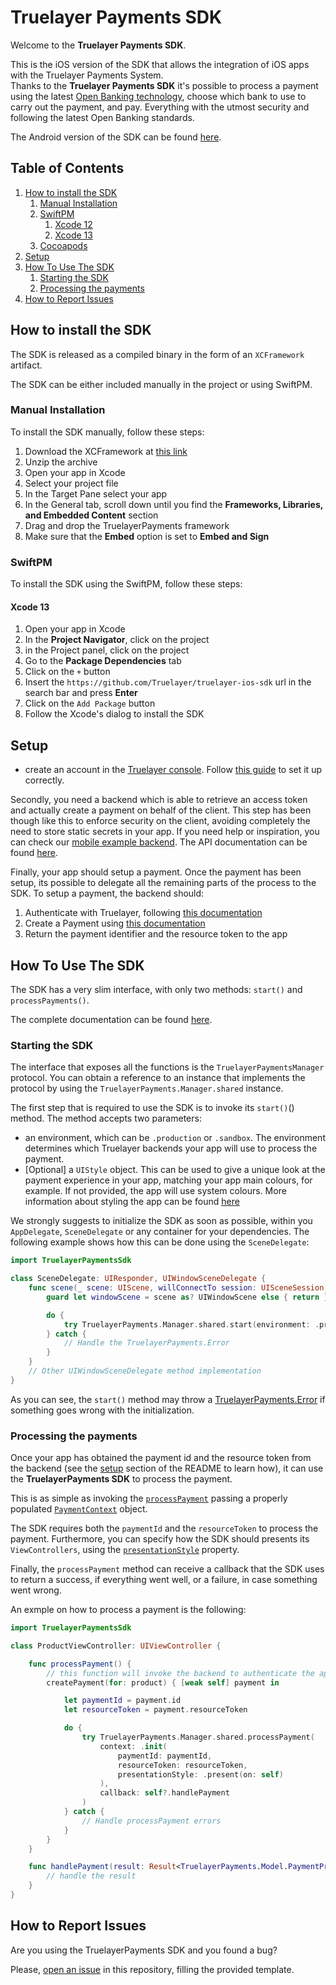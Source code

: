 # Truelayer Payments SDK
Welcome to the **Truelayer Payments SDK**.

This is the iOS version of the SDK that allows the integration of iOS apps with the Truelayer Payments System.  
Thanks to the **Truelayer Payments SDK** it's possible to process a payment using the latest [Open Banking technology](https://truelayer.com/openbanking), choose which bank to use to carry out the payment, and pay. Everything with the utmost security and following the latest Open Banking standards. 

The Android version of the SDK can be found [here]().

## Table of Contents

1. [How to install the SDK](#how-to-install-the-sdk)
	1. [Manual Installation](#manual-installation)
	1. [SwiftPM](#swiftpm)
		1. [Xcode 12](#xcode-12)
		1. [Xcode 13](#xcode-13)
	1. [Cocoapods](#cocoapods)
1. [Setup](#setup)
1. [How To Use The SDK](#how-to-use-the-sdk)
	1. [Starting the SDK](#starting-the-sdk)
	1. [Processing the payments](#processing-the-payments)
1. [How to Report Issues](#how-to-report-issues)

## How to install the SDK

The SDK is released as a compiled binary in the form of an `XCFramework` artifact.

The SDK can be either included manually in the project or using SwiftPM.

### Manual Installation

To install the SDK manually, follow these steps:

1. Download the XCFramework at [this link](https://github.com/TrueLayer/truelayer-ios-sdk/releases/download/1.0.0-beta.1/TruelayerPaymentsSDK.xcframework.zip)
1. Unzip the archive
1. Open your app in Xcode
1. Select your project file
1. In the Target Pane select your app
1. In the General tab, scroll down until you find the **Frameworks, Libraries, and Embedded Content** section
1. Drag and drop the TruelayerPayments framework
1. Make sure that the **Embed** option is set to **Embed and Sign**

### SwiftPM

To install the SDK using the SwiftPM, follow these steps:

#### Xcode 13

1. Open your app in Xcode
1. In the **Project Navigator**, click on the project
1. in the Project panel, click on the project
1. Go to the **Package Dependencies** tab
1. Click on the `+` button
1. Insert the `https://github.com/Truelayer/truelayer-ios-sdk` url in the search bar and press **Enter**
1. Click on the `Add Package` button
1. Follow the Xcode's dialog to install the SDK


## Setup

- create an account in the [Truelayer console](https://console.truelayer.com/). 
Follow [this guide](https://docs.truelayer.com/docs/get-started-with-truelayer) to set it up correctly.

Secondly, you need a backend which is able to retrieve an access token and actually create a payment on behalf of the client. This step has been though like this to enforce security on the client, avoiding completely the need to store static secrets in your app.
If you need help or inspiration, you can check our [mobile example backend](https://github.com/TrueLayer/example-mobile-backend). The API documentation can be found [here](https://docs.truelayer.com/).

Finally, your app should setup a payment. Once the payment has been setup, its possible to delegate all the remaining parts of the process to the SDK. To setup a payment, the backend should:

1. Authenticate with Truelayer, following [this documentation](https://docs.truelayer.com/#authentication113)
2. Create a Payment using [this documentation](https://docs.truelayer.com/#single-immediate-payment114)
3. Return the payment identifier and the resource token to the app 

## How To Use The SDK

The SDK has a very slim interface, with only two methods: `start()` and `processPayments()`. 

The complete documentation can be found [here](https://truelayer.github.io/truelayer-ios-sdk).

### Starting the SDK

The interface that exposes all the functions is the `TruelayerPaymentsManager` protocol. You can obtain a reference to an instance that implements the protocol by using the `TruelayerPayments.Manager.shared` instance.

The first step that is required to use the SDK is to invoke its `start()`() method. The method accepts two parameters:

* an environment, which can be `.production` or `.sandbox`. The environment determines which Truelayer backends your app will use to process the payment.
* [Optional] a `UIStyle` object. This can be used to give a unique look at the payment experience in your app, matching your app main colours, for example. If not provided, the app will use system colours. More information about styling the app can be found [here](https://truelayer.github.io/truelayer-ios-sdk/Protocols/TLPUICoordinatorType.html#/s:17TruelayerPayments20TLPUICoordinatorTypeP9viewStyleAA10TLPUIStyleCvp)

We strongly suggests to initialize the SDK as soon as possible, within you `AppDelegate`, `SceneDelegate` or any container for your dependencies. The following example shows how this can be done using the `SceneDelegate`:

```swift
import TruelayerPaymentsSdk

class SceneDelegate: UIResponder, UIWindowSceneDelegate {
    func scene(_ scene: UIScene, willConnectTo session: UISceneSession, options connectionOptions: UIScene.ConnectionOptions) {
        guard let windowScene = scene as? UIWindowScene else { return }

        do {
            try TruelayerPayments.Manager.shared.start(environment: .production)
        } catch {
            // Handle the TruelayerPayments.Error
        }
    }
    // Other UIWindowSceneDelegate method implementation
}
```

As you can see, the `start()` method may throw a [TruelayerPayments.Error]() if something goes wrong with the initialization.

### Processing the payments 

Once your app has obtained the payment id and the resource token from the backend (see the [setup](#setup) section of the README to learn how), it can use the **TruelayerPayments SDK** to process the payment.

This is as simple as invoking the [`processPayment`]() passing a properly populated [`PaymentContext`]() object.

The SDK requires both the `paymentId` and the `resourceToken` to process the payment. Furthermore, you can specify how the SDK should presents its `ViewControllers`, using the [`presentationStyle`]() property.

Finally, the `processPayment` method can receive a callback that the SDK uses to return a success, if everything went well, or a failure, in case something went wrong.

An exmple on how to process a payment is the following:

```swift
import TruelayerPaymentsSdk

class ProductViewController: UIViewController {

	func processPayment() {
		// this function will invoke the backend to authenticate the app and create the payment in the truelayer backend
		createPayment(for: product) { [weak self] payment in

			let paymentId = payment.id
			let resourceToken = payment.resourceToken

			do {
				try TruelayerPayments.Manager.shared.processPayment(
					context: .init(
						paymentId: paymentId,
						resourceToken: resourceToken,
						presentationStyle: .present(on: self)
					),
					callback: self?.handlePayment
				)
			} catch {
				// Handle processPayment errors
			}
		}
	}

	func handlePayment(result: Result<TruelayerPayments.Model.PaymentProcessingStep, TruelayerPayments.Error>) {
		// handle the result
	}
}

```

## How to Report Issues

Are you using the TruelayerPayments SDK and you found a bug?

Please, [open an issue](https://github.com/TrueLayer/truelayer-ios-sdk/issues/new) in this repository, filling the provided template.

